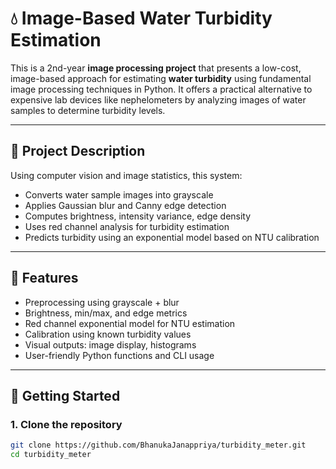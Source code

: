 # 💧 Image-Based Water Turbidity Estimation

This is a 2nd-year **image processing project** that presents a low-cost, image-based approach for estimating **water turbidity** using fundamental image processing techniques in Python. It offers a practical alternative to expensive lab devices like nephelometers by analyzing images of water samples to determine turbidity levels.

---

## 📌 Project Description

Using computer vision and image statistics, this system:

- Converts water sample images into grayscale  
- Applies Gaussian blur and Canny edge detection  
- Computes brightness, intensity variance, edge density  
- Uses red channel analysis for turbidity estimation  
- Predicts turbidity using an exponential model based on NTU calibration

---

## 🔧 Features

- Preprocessing using grayscale + blur  
- Brightness, min/max, and edge metrics  
- Red channel exponential model for NTU estimation  
- Calibration using known turbidity values  
- Visual outputs: image display, histograms  
- User-friendly Python functions and CLI usage  

---

## 🚀 Getting Started

### 1. Clone the repository

```bash
git clone https://github.com/BhanukaJanappriya/turbidity_meter.git
cd turbidity_meter
